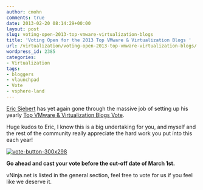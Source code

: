 ```yaml
---
author: cmohn
comments: true
date: 2013-02-20 08:14:29+00:00
layout: post
slug: voting-open-2013-top-vmware-virtualization-blogs
title: 'Voting Open for the 2013 Top VMware & Virtualization Blogs '
url: /virtualization/voting-open-2013-top-vmware-virtualization-blogs/
wordpress_id: 2385
categories:
- Virtualization
tags:
- bloggers
- vlaunchpad
- Vote
- vsphere-land
---
```


[Eric Siebert](http://twitter.com/ericsiebert) has yet again gone through the massive job of setting up his yearly [Top VMware & Virtualization Blogs Vote](http://vsphere-land.com/news/voting-now-open-for-the-2013-top-vmware-virtualization-blogs.html).

Huge kudos to Eric, I know this is a big undertaking for you, and myself and the rest of the community really appreciate the hard work you put into this each year!



[![vote-button-300x298](http://vninja.net/wordpress/wp-content/uploads/2013/02/vote-button-300x298.jpg)](http://www.surveygizmo.com/s3/1165270/Top-vBlog-2013)




**Go ahead and cast your vote before the cut-off date of March 1st.**


vNinja.net is listed in the general section, feel free to vote for us if you feel like we deserve it.
